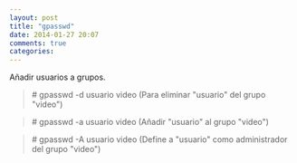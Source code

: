 ```yaml
---
layout: post
title: "gpasswd"
date: 2014-01-27 20:07
comments: true
categories: 
---
```

Añadir usuarios a grupos.

>\# gpasswd -d usuario video (Para eliminar "usuario" del grupo "video") 

>\# gpasswd -a usuario video (Añadir "usuario" al grupo "video") 

>\# gpasswd -A usuario video (Define a "usuario" como administrador del grupo "video")

